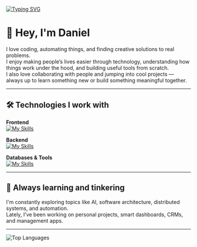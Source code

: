 [![Typing SVG](https://readme-typing-svg.demolab.com/?lines=Full-stack+Developer;Open-source+Enthusiast;Tech+Explorer+🌍)](https://git.io/typing-svg)

# 👋 Hey, I'm Daniel

I love coding, automating things, and finding creative solutions to real problems.  
I enjoy making people’s lives easier through technology, understanding how things work under the hood, and building useful tools from scratch.  
I also love collaborating with people and jumping into cool projects — always up to learn something new or build something meaningful together.

---

## 🛠️ Technologies I work with

**Frontend**  
[![My Skills](https://skillicons.dev/icons?i=react,ts,nextjs,reactnative,tailwind)](https://skillicons.dev)

**Backend**  
[![My Skills](https://skillicons.dev/icons?i=go,nodejs,cs,python,express)](https://skillicons.dev)

**Databases & Tools**  
[![My Skills](https://skillicons.dev/icons?i=postgres,mongodb,supabase,redis,graphql)](https://skillicons.dev)

---

## 🧠 Always learning and tinkering

I'm constantly exploring topics like AI, software architecture, distributed systems, and automation.  
Lately, I’ve been working on personal projects, smart dashboards, CRMs, and management apps.

---

![Top Languages](https://github-readme-stats.vercel.app/api/top-langs/?username=dosorio55&layout=compact&theme=radical)
